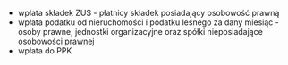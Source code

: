 - wpłata składek ZUS - płatnicy składek posiadający osobowość prawną
- wpłata podatku od nieruchomości i podatku leśnego za dany miesiąc - osoby prawne, jednostki organizacyjne oraz spółki nieposiadające osobowości prawnej
- wpłata do PPK